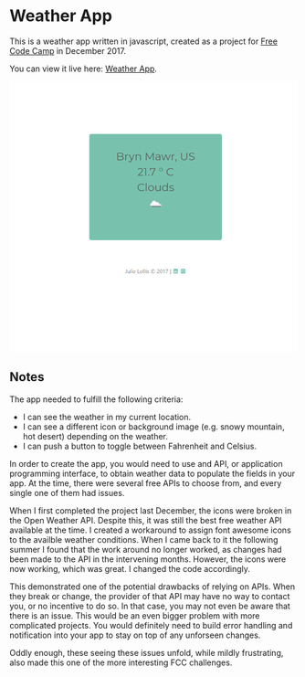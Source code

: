 Weather App
=====================

This is a weather app written in javascript, created as a project for [Free Code Camp](https://www.freecodecamp.org/) in December 2017.

You can view it live here: [Weather App](https://codepen.io/jlollis/pen/MOLPqw).


![screenshot](https://github.com/jlollis/fcc-weatherapp/blob/master/screenshot.png)

Notes
-----------

The app needed to fulfill the following criteria:
- I can see the weather in my current location.
- I can see a different icon or background image (e.g. snowy mountain, hot desert) depending on the weather.
- I can push a button to toggle between Fahrenheit and Celsius.

In order to create the app, you would need to use and API, or application programming interface, to obtain weather data to populate the fields in your app. At the time, there were several free APIs to choose from, and every single one of them had issues.

When I first completed the project last December, the icons were broken in the Open Weather API. Despite this, it was still the best free weather API available at the time. I created a workaround to assign font awesome icons to the availble weather conditions. When I came back to it the following summer I found that the work around no longer worked, as changes had been made to the API in the intervening months. However, the icons were now working, which was great. I changed the code accordingly.

This demonstrated one of the potential drawbacks of relying on APIs. When they break or change, the provider of that API may have no way to contact you, or no incentive to do so. In that case, you may not even be aware that there is an issue. This would be an even bigger problem with more complicated projects. You would definitely need to build error handling and notification into your app to stay on top of any unforseen changes.

Oddly enough, these seeing these issues unfold, while mildly frustrating, also made this one of the more interesting FCC challenges.